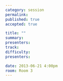 ```yaml
---
category: session
permalink:
published: true
accepted: true

title: ""
summary:
presenters:
track:
difficulty:
presenters: 

date: 2013-06-21 4:00pm
room: Room 3
---
```

